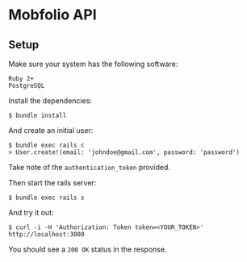 # Mobfolio API

## Setup

Make sure your system has the following software:

    Ruby 2+
    PostgreSQL

Install the dependencies:

    $ bundle install

And create an initial user:

    $ bundle exec rails c
    > User.create!(email: 'johndoe@gmail.com', password: 'password')

Take note of the `authentication_token` provided.

Then start the rails server:

    $ bundle exec rails s

And try it out:

    $ curl -i -H 'Authorization: Token token=<YOUR_TOKEN>' http://localhost:3000

You should see a `200 OK` status in the response.
